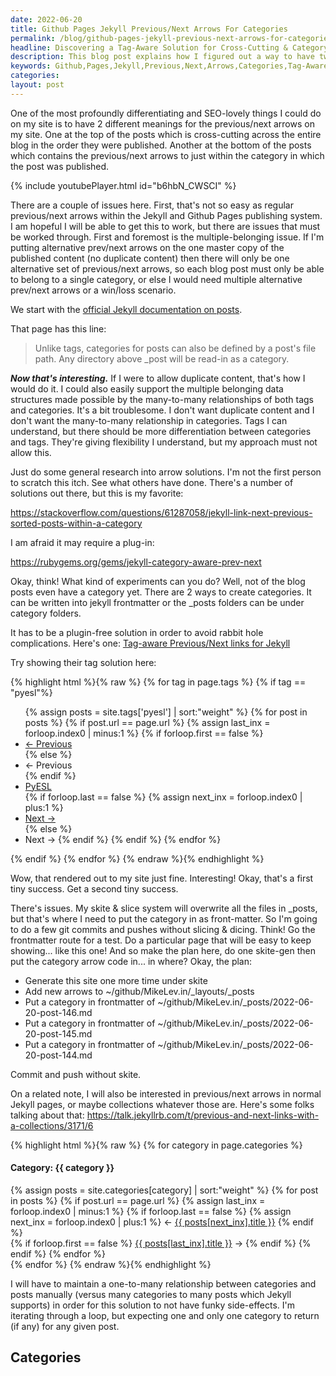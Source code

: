 ```yaml
---
date: 2022-06-20
title: Github Pages Jekyll Previous/Next Arrows For Categories
permalink: /blog/github-pages-jekyll-previous-next-arrows-for-categories/
headline: Discovering a Tag-Aware Solution for Cross-Cutting & Category-Specific Navigation Arrows on Github Pages Jekyll
description: This blog post explains how I figured out a way to have two different meanings for the previous/next arrows on my site, without having to use a plugin. I found a tag-aware solution that worked for me and then implemented a one-to-many relationship between categories. I'm sharing my journey and the solutions I found so readers can benefit from my experience.
keywords: Github,Pages,Jekyll,Previous,Next,Arrows,Categories,Tag-Aware,Solution,Skite,Slice,System,Frontmatter,Route,Test,Generate,Site,Layouts,Posts,Commit,Push,Maintain,One-to-Many,Relationship
categories: 
layout: post
---
```


One of the most profoundly differentiating and SEO-lovely things I could do on
my site is to have 2 different meanings for the previous/next arrows on my
site. One at the top of the posts which is cross-cutting across the entire blog
in the order they were published. Another at the bottom of the posts which
contains the previous/next arrows to just within the category in which the post
was published.

{% include youtubePlayer.html id="b6hbN_CWSCI" %}

There are a couple of issues here. First, that's not so easy as regular
previous/next arrows within the Jekyll and Github Pages publishing system. I am
hopeful I will be able to get this to work, but there are issues that must be
worked through. First and foremost is the multiple-belonging issue. If I'm
putting alternative prev/next arrows on the one master copy of the published
content (no duplicate content) then there will only be one alternative set of
previous/next arrows, so each blog post must only be able to belong to a single
category, or else I would need multiple alternative prev/next arrows or a
win/loss scenario.

We start with the [official Jekyll documentation on posts](https://jekyllrb.com/docs/posts/).

That page has this line:

> Unlike tags, categories for posts can also be defined by a post's file path.
> Any directory above \_post will be read-in as a category.

***Now that's interesting.*** If I were to allow duplicate content, that's how
I would do it. I could also easily support the multiple belonging data
structures made possible by the many-to-many relationships of both tags and
categories. It's a bit troublesome. I don't want duplicate content and I don't
want the many-to-many relationship in categories. Tags I can understand, but
there should be more differentiation between categories and tags. They're
giving flexibility I understand, but my approach must not allow this.

Just do some general research into arrow solutions. I'm not the first person to
scratch this itch. See what others have done. There's a number of solutions
out there, but this is my favorite:

https://stackoverflow.com/questions/61287058/jekyll-link-next-previous-sorted-posts-within-a-category

I am afraid it may require a plug-in:

https://rubygems.org/gems/jekyll-category-aware-prev-next

Okay, think! What kind of experiments can you do? Well, not of the blog posts
even have a category yet. There are 2 ways to create categories. It can be
written into jekyll frontmatter or the \_posts folders can be under category
folders.

It has to be a plugin-free solution in order to avoid rabbit hole
complications. Here's one: [Tag-aware Previous/Next links for Jekyll](http://seanlaw.github.io/2015/02/22/tag-aware-previous-next-links-for-jekyll/)

Try showing their tag solution here:

{% highlight html %}{% raw %}
{% for tag in page.tags %}
  {% if tag == "pyesl"%}
    <ul>
      {% assign posts = site.tags['pyesl'] | sort:"weight" %}
      {% for post in posts %}
        {% if post.url == page.url %}
          {% assign last_inx = forloop.index0 | minus:1 %}
          {% if forloop.first == false %}
            <li class="prev"><a href="{{ BASE_PATH }}{{ posts[last_inx].url }}" title="{{ posts[last_inx].title }}">&larr; Previous</a></li>
          {% else %}
            <li class="prev disabled"><a>&larr; Previous</a></li>
          {% endif %}
          <li><a href="{{ BASE_PATH }}{{ site.JB.pyesl_path }}">PyESL</a></li>
          {% if forloop.last == false %}
            {% assign next_inx = forloop.index0 | plus:1 %}
            <li class="next"><a href="{{ BASE_PATH }}{{ posts[next_inx].url }}" title="{{ posts[next_inx].title }}">Next &rarr;</a></li>
          {% else %}
            <li class="next disabled"><a>Next &rarr;</a>
          {% endif %}
        {% endif %}
      {% endfor %}
    </ul>
  {% endif %}
{% endfor %}
{% endraw %}{% endhighlight %}

Wow, that rendered out to my site just fine. Interesting! Okay, that's a first
tiny success. Get a second tiny success.

There's issues. My skite & slice system will overwrite all the files in
\_posts, but that's where I need to put the category in as front-matter. So I'm
going to do a few git commits and pushes without slicing & dicing. Think! Go
the frontmatter route for a test. Do a particular page that will be easy to
keep showing... like this one! And so make the plan here, do one skite-gen then
put the category arrow code in... in where? Okay, the plan:

- Generate this site one more time under skite
- Add new arrows to ~/github/MikeLev.in/\_layouts/\_posts
- Put a category in frontmatter of ~/github/MikeLev.in/\_posts/2022-06-20-post-146.md
- Put a category in frontmatter of ~/github/MikeLev.in/\_posts/2022-06-20-post-145.md
- Put a category in frontmatter of ~/github/MikeLev.in/\_posts/2022-06-20-post-144.md

Commit and push without skite.

On a related note, I will also be interested in previous/next arrows in normal
Jekyll pages, or maybe collections whatever those are. Here's some folks
talking about that: https://talk.jekyllrb.com/t/previous-and-next-links-with-a-collections/3171/6

{% highlight html %}{% raw %}
{% for category in page.categories %}
<h4>Category: {{ category }}</h4>
<div class="spacer">
  <div class="post-nav">
    <div class="post-nav-prev">
    {% assign posts = site.categories[category] | sort:"weight" %}
    {% for post in posts %}
      {% if post.url == page.url %}
        {% assign last_inx = forloop.index0 | minus:1 %}
        {% if forloop.last == false %}
          {% assign next_inx = forloop.index0 | plus:1 %}
          &larr;&nbsp;<a href="{{ BASE_PATH }}{{ posts[next_inx].url }}">{{ posts[next_inx].title }}</a>
        {% endif %}
        </div>
        <div class="post-nav-next">
        {% if forloop.first == false %}
          <a href="{{ BASE_PATH }}{{ posts[last_inx].url }}">{{ posts[last_inx].title }}</a>&nbsp;&rarr;
        {% endif %}
      {% endif %}
    {% endfor %}
    </div>
  </div>
</div>
{% endfor %}
{% endraw %}{% endhighlight %}

I will have to maintain a one-to-many relationship between categories and posts
manually (versus many categories to many posts which Jekyll supports) in order
for this solution to not have funky side-effects. I'm iterating through a loop,
but expecting one and only one category to return (if any) for any given post.


## Categories

<ul></ul>